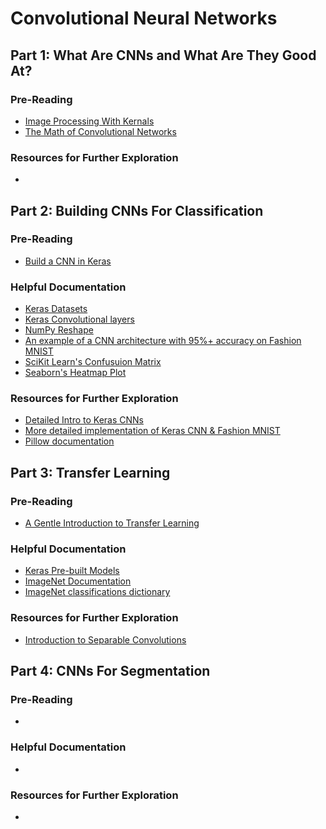 # Convolutional Neural Networks

## Part 1: What Are CNNs and What Are They Good At?

### Pre-Reading

* [Image Processing With Kernals](http://setosa.io/ev/image-kernels/)
* [The Math of Convolutional Networks](https://towardsdatascience.com/gentle-dive-into-math-behind-convolutional-neural-networks-79a07dd44cf9)

### Resources for Further Exploration

*

## Part 2: Building CNNs For Classification

### Pre-Reading

* [Build a CNN in Keras](https://towardsdatascience.com/building-a-convolutional-neural-network-cnn-in-keras-329fbbadc5f5)

### Helpful Documentation

* [Keras Datasets](https://keras.io/datasets/)
* [Keras Convolutional layers](https://keras.io/layers/convolutional/)
* [NumPy Reshape](https://docs.scipy.org/doc/numpy/reference/generated/numpy.reshape.html)
* [An example of a CNN architecture with 95%+ accuracy on Fashion MNIST](https://github.com/cmasch/zalando-fashion-mnist)
* [SciKit Learn's Confusuion Matrix](https://scikit-learn.org/stable/modules/generated/sklearn.metrics.confusion_matrix.html)
* [Seaborn's Heatmap Plot](https://seaborn.pydata.org/generated/seaborn.heatmap.html)

### Resources for Further Exploration

* [Detailed Intro to Keras CNNs](https://www.pyimagesearch.com/2018/12/31/keras-conv2d-and-convolutional-layers/)
* [More detailed implementation of Keras CNN & Fashion MNIST](https://www.pyimagesearch.com/2019/02/11/fashion-mnist-with-keras-and-deep-learning/)
* [Pillow documentation](https://pillow.readthedocs.io/en/stable/)

## Part 3: Transfer Learning

### Pre-Reading

* [A Gentle Introduction to Transfer Learning](https://machinelearningmastery.com/transfer-learning-for-deep-learning/)

### Helpful Documentation

* [Keras Pre-built Models](https://keras.io/applications/)
* [ImageNet Documentation](http://image-net.org/about-overview)
* [ImageNet classifications dictionary](https://gist.github.com/yrevar/942d3a0ac09ec9e5eb3a)

### Resources for Further Exploration

* [Introduction to Separable Convolutions](https://towardsdatascience.com/a-basic-introduction-to-separable-convolutions-b99ec3102728)

## Part 4: CNNs For Segmentation

### Pre-Reading

*

### Helpful Documentation

*

### Resources for Further Exploration

*
